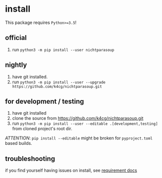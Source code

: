 # install

This package requires `Python>=3.5`!  

## official

1. run `python3 -m pip install --user nichtparasoup`

## nightly

1. have git installed.
1. run `python3 -m pip install --user --upgrade https://github.com/k4cg/nichtparasoup.git`

## for development / testing

1. have git installed
1. clone the source from https://github.com/k4cg/nichtparasoup.git
1. run `python3 -m pip install --user --editable .[development,testing]` from cloned project's root dir.

*ATTENTION*: `pip install --editable` might be broken for `pyproject.toml` based builds.


## troubleshooting

if you find yourself having issues on install, see [requirement docs](requirements.md)
